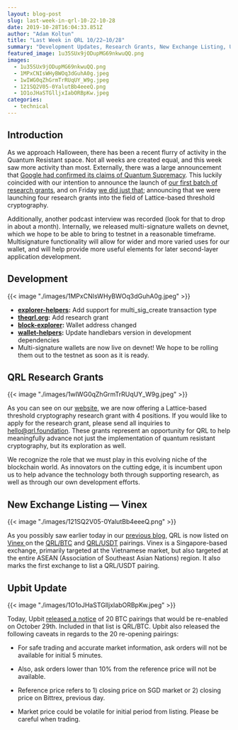 ```yaml
---
layout: blog-post
slug: last-week-in-qrl-10-22-10-28
date: 2019-10-28T16:04:33.851Z
author: "Adam Koltun"
title: "Last Week in QRL 10/22–10/28"
summary: "Development Updates, Research Grants, New Exchange Listing, UpBit Update"
featured_image: 1u35SUx9jODupMG69nkwuQQ.png
images:
  - 1u35SUx9jODupMG69nkwuQQ.png
  - 1MPxCNIsWHyBWOq3dGuhA0g.jpeg
  - 1wIWG0qZhGrmTrRUqUY_W9g.jpeg
  - 121SQ2V05-0YalutBb4eeeQ.png
  - 1O1oJHaSTGlljxIabORBpKw.jpeg
categories:
  - technical
---
```


## Introduction

As we approach Halloween, there has been a recent flurry of activity in the Quantum Resistant space. Not all weeks are created equal, and this week saw more activity than most. Externally, there was a large announcement that [Google had confirmed its claims of Quantum Supremacy](https://www.theverge.com/2019/10/23/20928294/google-quantum-supremacy-sycamore-computer-qubit-milestone). This luckily coincided with our intention to announce the launch of [our first batch of research grants](https://theqrl.org/research/grants/), and on Friday [we did just that](https://www.pr.com/press-release/797923); announcing that we were launching four research grants into the field of Lattice-based threshold cryptography.

Additionally, another podcast interview was recorded (look for that to drop in about a month). Internally, we released multi-signature wallets on devnet, which we hope to be able to bring to testnet in a reasonable timeframe. Multisignature functionality will allow for wider and more varied uses for our wallet, and will help provide more useful elements for later second-layer application development.

## Development

{{< image "./images/1MPxCNIsWHyBWOq3dGuhA0g.jpeg" >}}

* **[explorer-helpers](https://github.com/theQRL/explorer-helpers/commit/ac088bfea6aea33a5883342ee84ee637ccb0905a):** Add support for multi_sig_create transaction type
* **[theqrl.org](https://github.com/theQRL/theqrl.org/commit/78963970f17fed4e84315dfe083150a854c8053d):** Add research grant
* **[block-explorer](https://github.com/theQRL/block-explorer/commit/3d197b7c1946d3700e0b0de7427e07729628c019):** Wallet address changed
* **[wallet-helpers](https://github.com/theQRL/wallet-helpers/commit/199f9e8b1cb59ae239d7984a34424f1bc6c17ce4):** Update handlebars version in development dependencies
* Multi-signature wallets are now live on devnet! We hope to be rolling them out to the testnet as soon as it is ready.

## QRL Research Grants

{{< image "./images/1wIWG0qZhGrmTrRUqUY_W9g.jpeg" >}}

As you can see on our [website](https://theqrl.org/research/grants/), we are now offering a Lattice-based threshold cryptography research grant with 4 positions. If you would like to apply for the research grant, please send all inquiries to hello@qrl.foundation. These grants represent an opportunity for QRL to help meaningfully advance not just the implementation of quantum resistant cryptography, but its exploration as well.

We recognize the role that we must play in this evolving niche of the blockchain world. As innovators on the cutting edge, it is incumbent upon us to help advance the technology both through supporting research, as well as through our own development efforts.

## New Exchange Listing — Vinex

{{< image "./images/121SQ2V05-0YalutBb4eeeQ.png" >}}

As you possibly saw earlier today in our [previous blog](/blog/new-exchange-listing-vinex), QRL is now listed on [Vinex ](https://vinex.network/)on the [QRL/BTC](https://vinex.network/market/BTC_QRL) and [QRL/USDT](https://vinex.network/market/USDT_QRL) pairings. Vinex is a Singapore-based exchange, primarily targeted at the Vietnamese market, but also targeted at the entire ASEAN (Association of Southeast Asian Nations) region. It also marks the first exchange to list a QRL/USDT pairing.

## Upbit Update

{{< image "./images/1O1oJHaSTGlljxIabORBpKw.jpeg" >}}

Today, Upbit [released a notice](https://sg.upbit.com/service_center/notice?id=2284) of 20 BTC pairings that would be re-enabled on October 29th. Included in that list is QRL/BTC. Upbit also released the following caveats in regards to the 20 re-opening pairings:

* For safe trading and accurate market information, ask orders will not be available for initial 5 minutes.

* Also, ask orders lower than 10% from the reference price will not be available.

* Reference price refers to 1) closing price on SGD market or 2) closing price on Bittrex, previous day.

* Market price could be volatile for initial period from listing. Please be careful when trading.